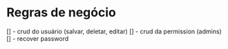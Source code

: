 # Regras de negócio

[] - crud do usuário (salvar, deletar, editar)
[] - crud da permission (admins)
[] - recover password
